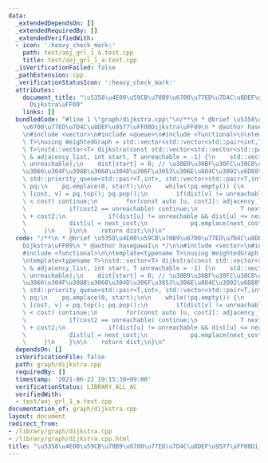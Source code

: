 ```yaml
---
data:
  _extendedDependsOn: []
  _extendedRequiredBy: []
  _extendedVerifiedWith:
  - icon: ':heavy_check_mark:'
    path: test/aoj_grl_1_a.test.cpp
    title: test/aoj_grl_1_a.test.cpp
  _isVerificationFailed: false
  _pathExtension: cpp
  _verificationStatusIcon: ':heavy_check_mark:'
  attributes:
    document_title: "\u5358\u4E00\u59CB\u70B9\u6700\u77ED\u7D4C\u8DEF\u9577\uFF08\
      Dijkstra\uFF09"
    links: []
  bundledCode: "#line 1 \"graph/dijkstra.cpp\"\n/**\n * @brief \u5358\u4E00\u59CB\u70B9\
    \u6700\u77ED\u7D4C\u8DEF\u9577\uFF08Dijkstra\uFF09\n * @author hasegawa1\n */\n\
    \n#include <vector>\n#include <queue>\n#include <functional>\n\ntemplate<typename\
    \ T>\nusing WeightedGraph = std::vector<std::vector<std::pair<int,T>>>;\n\ntemplate<typename\
    \ T>\nstd::vector<T> dijkstra(const std::vector<std::vector<std::pair<int,T>>>\
    \ & adjacency_list, int start, T unreachable = -1) {\n    std::vector<T> dist(adjacency_list.size(),\
    \ unreachable);\n    dist[start] = 0; // \u30B9\u30BF\u30FC\u30C8\u306B\u623B\u3063\
    \u3066\u304F\u308B\u3068\u304D\u306F\u3053\u306E\u884C\u3092\u6D88\u3059\n   \
    \ std::priority_queue<std::pair<T,int>, std::vector<std::pair<T,int>>, std::greater<std::pair<T,int>>>\
    \ pq;\n    pq.emplace(0, start);\n\n    while(!pq.empty()) {\n        const auto\
    \ [cost, v] = pq.top(); pq.pop();\n        if(dist[v] != unreachable && dist[v]\
    \ < cost) continue;\n        for(const auto [u, cost2]: adjacency_list[v]) {\n\
    \            if(cost2 == unreachable) continue;\n            T next_cost = cost\
    \ + cost2;\n            if(dist[u] != unreachable && dist[u] <= next_cost) continue;\n\
    \            dist[u] = next_cost;\n            pq.emplace(next_cost, u);\n   \
    \     }\n    }\n\n    return dist;\n}\n"
  code: "/**\n * @brief \u5358\u4E00\u59CB\u70B9\u6700\u77ED\u7D4C\u8DEF\u9577\uFF08\
    Dijkstra\uFF09\n * @author hasegawa1\n */\n\n#include <vector>\n#include <queue>\n\
    #include <functional>\n\ntemplate<typename T>\nusing WeightedGraph = std::vector<std::vector<std::pair<int,T>>>;\n\
    \ntemplate<typename T>\nstd::vector<T> dijkstra(const std::vector<std::vector<std::pair<int,T>>>\
    \ & adjacency_list, int start, T unreachable = -1) {\n    std::vector<T> dist(adjacency_list.size(),\
    \ unreachable);\n    dist[start] = 0; // \u30B9\u30BF\u30FC\u30C8\u306B\u623B\u3063\
    \u3066\u304F\u308B\u3068\u304D\u306F\u3053\u306E\u884C\u3092\u6D88\u3059\n   \
    \ std::priority_queue<std::pair<T,int>, std::vector<std::pair<T,int>>, std::greater<std::pair<T,int>>>\
    \ pq;\n    pq.emplace(0, start);\n\n    while(!pq.empty()) {\n        const auto\
    \ [cost, v] = pq.top(); pq.pop();\n        if(dist[v] != unreachable && dist[v]\
    \ < cost) continue;\n        for(const auto [u, cost2]: adjacency_list[v]) {\n\
    \            if(cost2 == unreachable) continue;\n            T next_cost = cost\
    \ + cost2;\n            if(dist[u] != unreachable && dist[u] <= next_cost) continue;\n\
    \            dist[u] = next_cost;\n            pq.emplace(next_cost, u);\n   \
    \     }\n    }\n\n    return dist;\n}\n"
  dependsOn: []
  isVerificationFile: false
  path: graph/dijkstra.cpp
  requiredBy: []
  timestamp: '2021-06-22 19:15:38+09:00'
  verificationStatus: LIBRARY_ALL_AC
  verifiedWith:
  - test/aoj_grl_1_a.test.cpp
documentation_of: graph/dijkstra.cpp
layout: document
redirect_from:
- /library/graph/dijkstra.cpp
- /library/graph/dijkstra.cpp.html
title: "\u5358\u4E00\u59CB\u70B9\u6700\u77ED\u7D4C\u8DEF\u9577\uFF08Dijkstra\uFF09"
---
```

